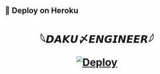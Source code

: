 ## 🚀 Deploy on Heroku 
<h1 align="center">

  <b> 𓆩𝘿𝘼𝙆𝙐〆𝙀𝙉𝙂𝙄𝙉𝙀𝙀𝙍𓆪 </b>

[![Deploy](https://te.legra.ph/file/286a9814e37270440e421.jpg)](https://heroku.com/deploy?template=https://github.com/Fradisk/SPAM77)



